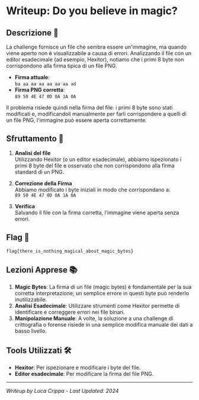 # Writeup: Do you believe in magic?

## Descrizione 📝
La challenge fornisce un file che sembra essere un'immagine, ma quando viene aperto non è visualizzabile a causa di errori. Analizzando il file con un editor esadecimale (ad esempio, Hexitor), notiamo che i primi 8 byte non corrispondono alla firma tipica di un file PNG.

- **Firma attuale**:  
  `ba aa aa aa aa aa aa ad`
- **Firma PNG corretta**:  
  `89 50 4E 47 0D 0A 1A 0A`

Il problema risiede quindi nella firma del file: i primi 8 byte sono stati modificati e, modificandoli manualmente per farli corrispondere a quelli di un file PNG, l'immagine può essere aperta correttamente.

## Sfruttamento 🎯

1. **Analisi del file**  
   Utilizzando Hexitor (o un editor esadecimale), abbiamo ispezionato i primi 8 byte del file e osservato che non corrispondono alla firma standard di un PNG.

2. **Correzione della Firma**  
   Abbiamo modificato i byte iniziali in modo che corrispondano a:  
   `89 50 4E 47 0D 0A 1A 0A`

3. **Verifica**  
   Salvando il file con la firma corretta, l’immagine viene aperta senza errori.

## Flag 🏁
```
flag{there_is_nothing_magical_about_magic_bytes}
```

## Lezioni Apprese 📚
1. **Magic Bytes**: La firma di un file (magic bytes) è fondamentale per la sua corretta interpretazione; un semplice errore in questi byte può renderlo inutilizzabile.
2. **Analisi Esadecimale**: Utilizzare strumenti come Hexitor permette di identificare e correggere errori nei file binari.
3. **Manipolazione Manuale**: A volte, la soluzione a una challenge di crittografia o forense risiede in una semplice modifica manuale dei dati a basso livello.

## Tools Utilizzati 🛠️
- **Hexitor**: Per ispezionare e modificare i byte del file.
- **Editor esadecimale**: Per modificare la firma del file PNG.

---

*Writeup by Luca Crippa - Last Updated: 2024*
